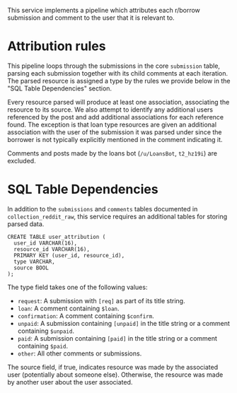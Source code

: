 This service implements a pipeline which attributes each r/borrow submission and comment to the user that it is relevant to.

# Attribution rules

This pipeline loops through the submissions in the core `submission` table, parsing each submission together with its child comments at each iteration. The parsed resource is assigned a type by the rules we provide below in the "SQL Table Dependencies" section.

Every resource parsed will produce at least one association, associating the resource to its source. We also attempt to identify any additional users referenced by the post and add additional associations for each reference found. The exception is that loan type resources are given an additional association with the user of the submission it was parsed under since the borrower is not typically explicitly mentioned in the comment indicating it.

Comments and posts made by the loans bot (`/u/LoansBot`, `t2_hz19i`) are excluded.


# SQL Table Dependencies

In addition to the `submissions` and `comments` tables documented in `collection_reddit_raw`, this service requires an additional tables for storing parsed data.

```
CREATE TABLE user_attribution (
  user_id VARCHAR(16),
  resource_id VARCHAR(16),
  PRIMARY KEY (user_id, resource_id),
  type VARCHAR,
  source BOOL
);
```

The type field takes one of the following values:

* `request`: A submission with `[req]` as part of its title string.
* `loan`: A comment containing `$loan`.
* `confirmation`: A comment containing `$confirm`.
* `unpaid`: A submission containing `[unpaid]` in the title string or a comment containing `$unpaid`.
* `paid`: A submission containing `[paid]` in the title string or a comment containing `$paid`.
* `other`: All other comments or submissions.

The source field, if true, indicates resource was made by the associated user (potentially about someone else). Otherwise, the resource was made by another user about the user associated.
